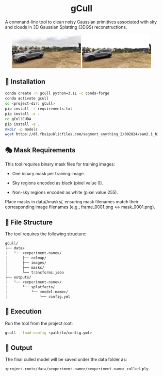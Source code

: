 <h1 align="center">gCull</h1>

A command-line tool to clean noisy Gaussian primitives associated with sky and clouds in 3D Gaussian Splatting (3DGS) reconstructions.

<p align="center">
  <img src="images/car_og.png" alt="Original 3DGS Reconstruction" width="45%" />
  <img src="images/car_cull.png" alt="Culled 3DGS Model" width="45%" />
</p>

## 💾 Installation

```bash
conda create -n gcull python=3.11 -c conda-forge
conda activate gcull
cd <project-dir: gCull>
pip install -r requirements.txt
pip install -e .
cd gCullCUDA
pip install -e .
mkdir -p models
wget https://dl.fbaipublicfiles.com/segment_anything_2/092824/sam2.1_hiera_large.pt -P models
```

## 🎭 Mask Requirements

This tool requires binary mask files for training images:

- One binary mask per training image.

- Sky regions encoded as black (pixel value 0).

 - Non-sky regions encoded as white (pixel value 255).

Place masks in data/<experiment-name>/masks/, ensuring mask filenames match their corresponding image filenames (e.g., frame_0001.png ↔ mask_0001.png).

## 📂 File Structure

The tool requires the following structure:

```text
gCull/
├── data/
│   └── <experiment-name>/
│       ├── colmap/
│       ├── images/
│       ├── masks/
│       └── transforms.json
├── outputs/
│   └── <experiment-name>/
│       └── splatfacto/
│           └── <model-name>/
│               └── config.yml
```

## 🚀 Execution

Run the tool from the project root:

```bash
gcull --load-config <path/to/config.yml>
```

## 📁 Output

The final culled model will be saved under the data folder as:

```
<project-root>/data/<experiment-name>/<experiment-name>_culled.ply
```

